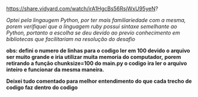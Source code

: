 https://share.vidyard.com/watch/irA1HgcBs56RsjWxU95yeN?

*Optei pela lingaugem Python, por ter mais familiariedade com a mesma, porem verifiquei que a linguagem ruby possui sintaxe semelhante ao Python,*
*portanto a escolha se deu devido ao previo conhecimento em bibliotecas que facilitariam na resolução do desafio*

**obs: defini o numero de linhas para o codigo ler em 100 devido o arquivo ser muito grande e iria utilizar muita memoria do computador,**
**porem retirando a função chunksize=100 do main.py o codigo ira ler o arquivo inteiro e funcionar da mesma maneira.**

**Deixei tudo comentado para melhor entendimento do que cada trecho de codigo faz dentro do codigo**
